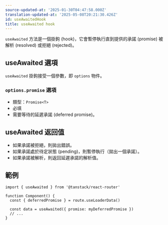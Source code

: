 ```yaml
---
source-updated-at: '2025-01-30T04:47:58.000Z'
translation-updated-at: '2025-05-08T20:21:30.426Z'
id: useAwaitedHook
title: useAwaited hook
---
```


`useAwaited` 方法是一個掛鉤 (hook)，它會暫停執行直到提供的承諾 (promise) 被解析 (resolved) 或拒絕 (rejected)。

## useAwaited 選項

`useAwaited` 掛鉤接受一個參數，即 `options` 物件。

### `options.promise` 選項

- 類型：`Promise<T>`
- 必填
- 需要等待的延遲承諾 (deferred promise)。

## useAwaited 返回值

- 如果承諾被拒絕，則拋出錯誤。
- 如果承諾處於待定狀態 (pending)，則暫停執行（拋出一個承諾）。
- 如果承諾被解析，則返回延遲承諾的解析值。

## 範例

```tsx
import { useAwaited } from '@tanstack/react-router'

function Component() {
  const { deferredPromise } = route.useLoaderData()

  const data = useAwaited({ promise: myDeferredPromise })
  // ...
}
```
